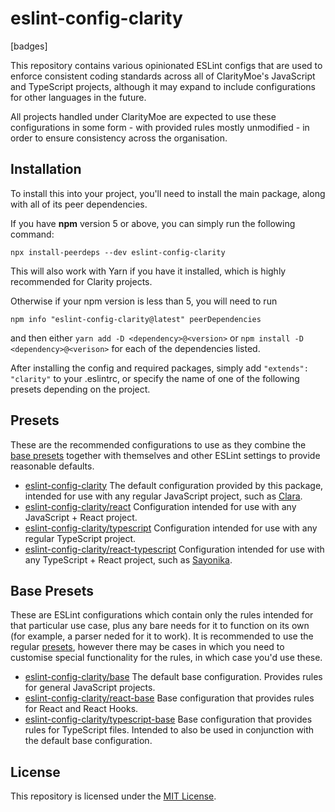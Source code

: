 # eslint-config-clarity
[badges]

This repository contains various opinionated ESLint configs that are used to enforce consistent coding standards
across all of ClarityMoe's JavaScript and TypeScript projects, although it may expand to include configurations for
other languages in the future.

All projects handled under ClarityMoe are expected to use these configurations in some form - with provided rules
mostly unmodified - in order to ensure consistency across the organisation.

## Installation
To install this into your project, you'll need to install the main package, along with all of its peer dependencies.

If you have **npm** version 5 or above, you can simply run the following command:
```
npx install-peerdeps --dev eslint-config-clarity
```
This will also work with Yarn if you have it installed, which is highly recommended for Clarity projects.

Otherwise if your npm version is less than 5, you will need to run
```
npm info "eslint-config-clarity@latest" peerDependencies
```
and then either `yarn add -D <dependency>@<version>` or `npm install -D <dependency>@<verison>` for each of the 
dependencies listed.

After installing the config and required packages, simply add `"extends": "clarity"` to your .eslintrc, or 
specify the name of one of the following presets depending on the project.

## Presets
These are the recommended configurations to use as they combine the [base presets](#base-presets) together
with themselves and other ESLint settings to provide reasonable defaults.

 - [eslint-config-clarity]() The default configuration provided by this package, intended for use with
 any regular JavaScript project, such as [Clara]().
 - [eslint-config-clarity/react]() Configuration intended for use with any JavaScript + React project.
 - [eslint-config-clarity/typescript]() Configuration intended for use with any regular TypeScript project.
 - [eslint-config-clarity/react-typescript]() Configuration intended for use with any TypeScript + React
 project, such as [Sayonika]().

## Base Presets
These are ESLint configurations which contain only the rules intended for that particular use case, plus any
bare needs for it to function on its own (for example, a parser neded for it to work). It is recommended to use
the regular [presets](#presets), however there may be cases in which you need to customise special functionality 
for the rules, in which case you'd use these.

 - [eslint-config-clarity/base]() The default base configuration. Provides rules for general JavaScript projects.
 - [eslint-config-clarity/react-base]() Base configuration that provides rules for React and React Hooks.
 - [eslint-config-clarity/typescript-base]() Base configuration that provides rules for TypeScript files. Intended
 to also be used in conjunction with the default base configuration.

## License
This repository is licensed under the [MIT License](./LICENSE).